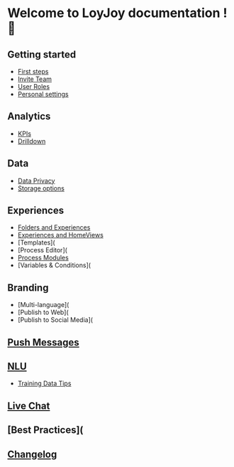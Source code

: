 # Welcome to LoyJoy documentation ! 🎉

## Getting started 
- [First steps](/basic/start/login/login.md)
- [Invite Team](/basic/start/roles/roles.md)
- [User Roles](/basic/start/roles/roles.md)
- [Personal settings](/basic/start/roles/roles.md)

## Analytics
- [KPIs](/basic/menu/analytics/analytics.md#2-KPI-tab-at-a-glance)
- [Drilldown](/basic/menu/analytics/analytics.md#4-drill-down-tab-at-a-glance)

## Data
- [Data Privacy](/basic/start/data_privacy.md)
- [Storage options](/basic/menu/data/data.md)

## Experiences
- [Folders and Experiences](/basic/conversation/build/build_a_conversational_experience.md)
- [Experiences and HomeViews](/basic/menu/experiences/experiences.md)
- [Templates](
- [Process Editor](
- [Process Modules](/basic/modules/module_list.md)
- [Variables & Conditions](

## Branding
- [Multi-language](
- [Publish to Web](
- [Publish to Social Media](

## [Push Messages](/advanced/push/push.md)

## [NLU](/advanced/nlu/nlu.md)
- [Training Data Tips](/advanced/nlu/training/training.md)

## [Live Chat](/advanced/live/live.md)

## [Best Practices](

## [Changelog](https://github.com/loyjoy/welcome/blob/master/CHANGELOG.md)

